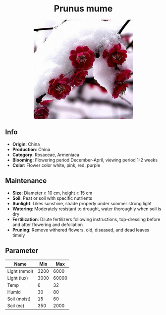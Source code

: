 <h1 align='center'>Prunus mume</h1>
<p align="center">
    <img 
        align='center'
        width='320'
        src="../images/prunus mume.png" 
        alt='Prunus mume' />
</p>

## Info

 - **Origin**: China
 - **Production**: China
 - **Category**: Rosaceae, Armeniaca
 - **Blooming**: Flowering period December-April, viewing period 1-2 weeks
 - **Color**: Flower color white, pink, red, purple

## Maintenance

 - **Size**: Diameter ≥ 10 cm, height ≥ 15 cm
 - **Soil**: Peat or soil with specific nutrients
 - **Sunlight**: Likes sunshine, shade properly under summer strong light
 - **Watering**: Moderately resistant to drought, water thoroughly when soil is dry
 - **Fertilization**: Dilute fertilizers following instructions, top-dressing before and after flowering and defoliation
 - **Pruning**: Remove withered flowers, old, diseased, and dead leaves timely

## Parameter

| Name         | Min  | Max   |
|--------------|------|-------|
| Light (mmol) | 3200 | 6000  |
| Light (lux)  | 3000 | 60000 |
| Temp         | 6    | 32    |
| Humid        | 30   | 80    |
| Soil (moist) | 15   | 60    |
| Soil (ec)    | 350  | 2000  |